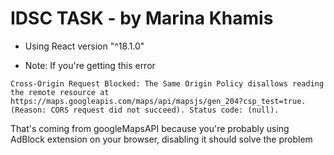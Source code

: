 # IDSC TASK - by Marina Khamis

- Using React version "^18.1.0"

- Note: If you're getting this error

```
Cross-Origin Request Blocked: The Same Origin Policy disallows reading the remote resource at https://maps.googleapis.com/maps/api/mapsjs/gen_204?csp_test=true. (Reason: CORS request did not succeed). Status code: (null).
```

That's coming from googleMapsAPI because you're probably using AdBlock extension on your browser, disabling it should solve the problem
